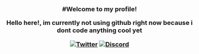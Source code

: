 
<h3 align="center">
#Welcome to my profile!

**Hello here!, im currently not using github right now because i dont code anything cool yet**

[![Twitter](https://img.shields.io/badge/@huggoloop%20-%231DA1F2.svg?&style=for-the-badge&logo=Twitter&logoColor=white)](https://twitter.com/huggoloop)
[![Discord](https://img.shields.io/badge/Atmosphere%20-%237289DA.svg?&style=for-the-badge&logo=discord&logoColor=white)](https://discord.bio/p/Atmosphere)
<!--
